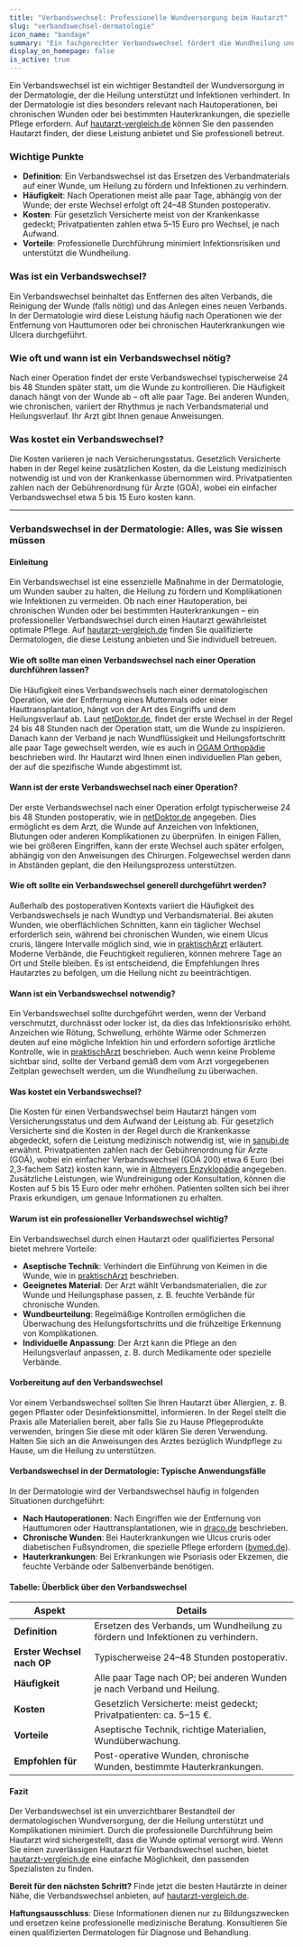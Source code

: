 ```yaml
---
title: "Verbandswechsel: Professionelle Wundversorgung beim Hautarzt"
slug: "verbandswechsel-dermatologie"
icon_name: "bandage"
summary: "Ein fachgerechter Verbandswechsel fördert die Wundheilung und verhindert Infektionen – alles Wichtige zu Ablauf, Kosten und Häufigkeit."
display_on_homepage: false
is_active: true
---
```


Ein Verbandswechsel ist ein wichtiger Bestandteil der Wundversorgung in der Dermatologie, der die Heilung unterstützt und Infektionen verhindert. In der Dermatologie ist dies besonders relevant nach Hautoperationen, bei chronischen Wunden oder bei bestimmten Hauterkrankungen, die spezielle Pflege erfordern. Auf [hautarzt-vergleich.de](https://hautarzt-vergleich.de) können Sie den passenden Hautarzt finden, der diese Leistung anbietet und Sie professionell betreut.

### Wichtige Punkte
- **Definition**: Ein Verbandswechsel ist das Ersetzen des Verbandmaterials auf einer Wunde, um Heilung zu fördern und Infektionen zu verhindern.
- **Häufigkeit**: Nach Operationen meist alle paar Tage, abhängig von der Wunde; der erste Wechsel erfolgt oft 24–48 Stunden postoperativ.
- **Kosten**: Für gesetzlich Versicherte meist von der Krankenkasse gedeckt; Privatpatienten zahlen etwa 5–15 Euro pro Wechsel, je nach Aufwand.
- **Vorteile**: Professionelle Durchführung minimiert Infektionsrisiken und unterstützt die Wundheilung.

### Was ist ein Verbandswechsel?
Ein Verbandswechsel beinhaltet das Entfernen des alten Verbands, die Reinigung der Wunde (falls nötig) und das Anlegen eines neuen Verbands. In der Dermatologie wird diese Leistung häufig nach Operationen wie der Entfernung von Hauttumoren oder bei chronischen Hauterkrankungen wie Ulcera durchgeführt.

### Wie oft und wann ist ein Verbandswechsel nötig?
Nach einer Operation findet der erste Verbandswechsel typischerweise 24 bis 48 Stunden später statt, um die Wunde zu kontrollieren. Die Häufigkeit danach hängt von der Wunde ab – oft alle paar Tage. Bei anderen Wunden, wie chronischen, variiert der Rhythmus je nach Verbandsmaterial und Heilungsverlauf. Ihr Arzt gibt Ihnen genaue Anweisungen.

### Was kostet ein Verbandswechsel?
Die Kosten variieren je nach Versicherungsstatus. Gesetzlich Versicherte haben in der Regel keine zusätzlichen Kosten, da die Leistung medizinisch notwendig ist und von der Krankenkasse übernommen wird. Privatpatienten zahlen nach der Gebührenordnung für Ärzte (GOÄ), wobei ein einfacher Verbandswechsel etwa 5 bis 15 Euro kosten kann.

---

### Verbandswechsel in der Dermatologie: Alles, was Sie wissen müssen

#### Einleitung
Ein Verbandswechsel ist eine essenzielle Maßnahme in der Dermatologie, um Wunden sauber zu halten, die Heilung zu fördern und Komplikationen wie Infektionen zu vermeiden. Ob nach einer Hautoperation, bei chronischen Wunden oder bei bestimmten Hauterkrankungen – ein professioneller Verbandswechsel durch einen Hautarzt gewährleistet optimale Pflege. Auf [hautarzt-vergleich.de](https://hautarzt-vergleich.de) finden Sie qualifizierte Dermatologen, die diese Leistung anbieten und Sie individuell betreuen.

#### Wie oft sollte man einen Verbandswechsel nach einer Operation durchführen lassen?
Die Häufigkeit eines Verbandswechsels nach einer dermatologischen Operation, wie der Entfernung eines Muttermals oder einer Hauttransplantation, hängt von der Art des Eingriffs und dem Heilungsverlauf ab. Laut [netDoktor.de](https://www.netdoktor.de/therapien/wundversorgung/verbandswechsel-tipps/), findet der erste Wechsel in der Regel 24 bis 48 Stunden nach der Operation statt, um die Wunde zu inspizieren. Danach kann der Verband je nach Wundflüssigkeit und Heilungsfortschritt alle paar Tage gewechselt werden, wie es auch in [OGAM Orthopädie](https://www.ogam.de/wundheilung-und-verbandswechsel/) beschrieben wird. Ihr Hautarzt wird Ihnen einen individuellen Plan geben, der auf die spezifische Wunde abgestimmt ist.

#### Wann ist der erste Verbandswechsel nach einer Operation?
Der erste Verbandswechsel nach einer Operation erfolgt typischerweise 24 bis 48 Stunden postoperativ, wie in [netDoktor.de](https://www.netdoktor.de/therapien/wundversorgung/verbandswechsel-tipps/) angegeben. Dies ermöglicht es dem Arzt, die Wunde auf Anzeichen von Infektionen, Blutungen oder anderen Komplikationen zu überprüfen. In einigen Fällen, wie bei größeren Eingriffen, kann der erste Wechsel auch später erfolgen, abhängig von den Anweisungen des Chirurgen. Folgewechsel werden dann in Abständen geplant, die den Heilungsprozess unterstützen.

#### Wie oft sollte ein Verbandswechsel generell durchgeführt werden?
Außerhalb des postoperativen Kontexts variiert die Häufigkeit des Verbandswechsels je nach Wundtyp und Verbandsmaterial. Bei akuten Wunden, wie oberflächlichen Schnitten, kann ein täglicher Wechsel erforderlich sein, während bei chronischen Wunden, wie einem Ulcus cruris, längere Intervalle möglich sind, wie in [praktischArzt](https://www.praktischarzt.de/behandlung/verbandswechsel/) erläutert. Moderne Verbände, die Feuchtigkeit regulieren, können mehrere Tage an Ort und Stelle bleiben. Es ist entscheidend, die Empfehlungen Ihres Hautarztes zu befolgen, um die Heilung nicht zu beeinträchtigen.

#### Wann ist ein Verbandswechsel notwendig?
Ein Verbandswechsel sollte durchgeführt werden, wenn der Verband verschmutzt, durchnässt oder locker ist, da dies das Infektionsrisiko erhöht. Anzeichen wie Rötung, Schwellung, erhöhte Wärme oder Schmerzen deuten auf eine mögliche Infektion hin und erfordern sofortige ärztliche Kontrolle, wie in [praktischArzt](https://www.praktischarzt.de/behandlung/verbandswechsel/) beschrieben. Auch wenn keine Probleme sichtbar sind, sollte der Verband gemäß dem vom Arzt vorgegebenen Zeitplan gewechselt werden, um die Wundheilung zu überwachen.

#### Was kostet ein Verbandswechsel?
Die Kosten für einen Verbandswechsel beim Hautarzt hängen vom Versicherungsstatus und dem Aufwand der Leistung ab. Für gesetzlich Versicherte sind die Kosten in der Regel durch die Krankenkasse abgedeckt, sofern die Leistung medizinisch notwendig ist, wie in [sanubi.de](https://sanubi.de/haeusliche-pflege/wundversorgung) erwähnt. Privatpatienten zahlen nach der Gebührenordnung für Ärzte (GOÄ), wobei ein einfacher Verbandswechsel (GOÄ 200) etwa 6 Euro (bei 2,3-fachem Satz) kosten kann, wie in [Altmeyers Enzyklopädie](https://www.altmeyers.org/de/dermatologie/goa-nr-200-16691) angegeben. Zusätzliche Leistungen, wie Wundreinigung oder Konsultation, können die Kosten auf 5 bis 15 Euro oder mehr erhöhen. Patienten sollten sich bei ihrer Praxis erkundigen, um genaue Informationen zu erhalten.

#### Warum ist ein professioneller Verbandswechsel wichtig?
Ein Verbandswechsel durch einen Hautarzt oder qualifiziertes Personal bietet mehrere Vorteile:

- **Aseptische Technik**: Verhindert die Einführung von Keimen in die Wunde, wie in [praktischArzt](https://www.praktischarzt.de/behandlung/verbandswechsel/) beschrieben.
- **Geeignetes Material**: Der Arzt wählt Verbandsmaterialien, die zur Wunde und Heilungsphase passen, z. B. feuchte Verbände für chronische Wunden.
- **Wundbeurteilung**: Regelmäßige Kontrollen ermöglichen die Überwachung des Heilungsfortschritts und die frühzeitige Erkennung von Komplikationen.
- **Individuelle Anpassung**: Der Arzt kann die Pflege an den Heilungsverlauf anpassen, z. B. durch Medikamente oder spezielle Verbände.

#### Vorbereitung auf den Verbandswechsel
Vor einem Verbandswechsel sollten Sie Ihren Hautarzt über Allergien, z. B. gegen Pflaster oder Desinfektionsmittel, informieren. In der Regel stellt die Praxis alle Materialien bereit, aber falls Sie zu Hause Pflegeprodukte verwenden, bringen Sie diese mit oder klären Sie deren Verwendung. Halten Sie sich an die Anweisungen des Arztes bezüglich Wundpflege zu Hause, um die Heilung zu unterstützen.

#### Verbandswechsel in der Dermatologie: Typische Anwendungsfälle
In der Dermatologie wird der Verbandswechsel häufig in folgenden Situationen durchgeführt:

- **Nach Hautoperationen**: Nach Eingriffen wie der Entfernung von Hauttumoren oder Hauttransplantationen, wie in [draco.de](https://www.draco.de/operationswunden/) beschrieben.
- **Chronische Wunden**: Bei Hauterkrankungen wie Ulcus cruris oder diabetischen Fußsyndromen, die spezielle Pflege erfordern ([bvmed.de](https://www.bvmed.de/themen/wundversorgung)).
- **Hauterkrankungen**: Bei Erkrankungen wie Psoriasis oder Ekzemen, die feuchte Verbände oder Salbenverbände benötigen.

#### Tabelle: Überblick über den Verbandswechsel

| **Aspekt**                     | **Details**                                                                 |
|--------------------------------|-----------------------------------------------------------------------------|
| **Definition**                 | Ersetzen des Verbands, um Wundheilung zu fördern und Infektionen zu verhindern. |
| **Erster Wechsel nach OP**     | Typischerweise 24–48 Stunden postoperativ.                                  |
| **Häufigkeit**                 | Alle paar Tage nach OP; bei anderen Wunden je nach Verband und Heilung.     |
| **Kosten**                     | Gesetzlich Versicherte: meist gedeckt; Privatpatienten: ca. 5–15 €.         |
| **Vorteile**                   | Aseptische Technik, richtige Materialien, Wundüberwachung.                  |
| **Empfohlen für**              | Post-operative Wunden, chronische Wunden, bestimmte Hauterkrankungen.       |

#### Fazit
Der Verbandswechsel ist ein unverzichtbarer Bestandteil der dermatologischen Wundversorgung, der die Heilung unterstützt und Komplikationen minimiert. Durch die professionelle Durchführung beim Hautarzt wird sichergestellt, dass die Wunde optimal versorgt wird. Wenn Sie einen zuverlässigen Hautarzt für Verbandswechsel suchen, bietet [hautarzt-vergleich.de](https://hautarzt-vergleich.de) eine einfache Möglichkeit, den passenden Spezialisten zu finden.

**Bereit für den nächsten Schritt?** Finde jetzt die besten Hautärzte in deiner Nähe, die Verbandswechsel anbieten, auf [hautarzt-vergleich.de](https://hautarzt-vergleich.de).

**Haftungsausschluss**: Diese Informationen dienen nur zu Bildungszwecken und ersetzen keine professionelle medizinische Beratung. Konsultieren Sie einen qualifizierten Dermatologen für Diagnose und Behandlung.

